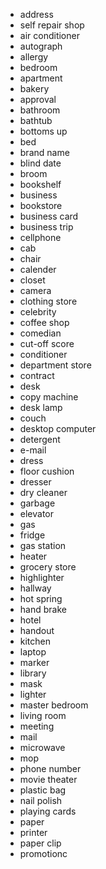 - address
- self repair shop
- air conditioner
- autograph
- allergy
- bedroom
- apartment
- bakery
- approval
- bathroom
- bathtub
- bottoms up
- bed
- brand name
- blind date
- broom
- bookshelf
- business
- bookstore
- business card
- business trip
- cellphone
- cab
- chair
- calender
- closet
- camera
- clothing store
- celebrity
- coffee shop
- comedian
- cut-off score
- conditioner
- department store
- contract
- desk
- copy machine
- desk lamp
- couch
- desktop computer
- detergent
- e-mail
- dress
- floor cushion
- dresser
- dry cleaner
- garbage
- elevator
- gas
- fridge
- gas station
- heater
- grocery store
- highlighter
- hallway
- hot spring
- hand brake
- hotel
- handout
- kitchen
- laptop
- marker
- library
- mask
- lighter
- master bedroom
- living room
- meeting
- mail
- microwave
- mop
- phone number
- movie theater
- plastic bag
- nail polish
- playing cards
- paper
- printer
- paper clip
- promotionc
